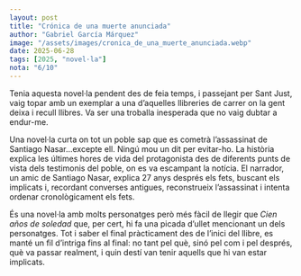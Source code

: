 ```yaml
---
layout: post
title: "Crónica de una muerte anunciada"
author: "Gabriel García Márquez"
image: "/assets/images/cronica_de_una_muerte_anunciada.webp"
date: 2025-06-28
tags: [2025, "novel·la"]
nota: "6/10"
---
```


Tenia aquesta novel·la pendent des de feia temps, i passejant per Sant Just, vaig topar amb un exemplar a una d’aquelles llibreries de carrer on la gent deixa i recull llibres. Va ser una troballa inesperada que no vaig dubtar a endur-me.

Una novel·la curta on tot un poble sap que es cometrà l’assassinat de Santiago Nasar...excepte ell. Ningú mou un dit per evitar-ho. La història explica les últimes hores de vida del protagonista des de diferents punts de vista dels testimonis del poble, on es va escampant la notícia. El narrador, un amic de Santiago Nasar, explica 27 anys després els fets, buscant els implicats i, recordant converses antigues, reconstrueix l’assassinat i intenta ordenar cronològicament els fets.

És una novel·la amb molts personatges però més fàcil de llegir que <i>Cien años de soledad</i> que, per cert, hi fa una picada d’ullet mencionant un dels personatges. Tot i saber el final pràcticament des de l’inici del llibre, es manté un fil d’intriga fins al final: no tant pel què, sinó pel com i pel després, què va passar realment, i quin destí van tenir aquells que hi van estar implicats.
